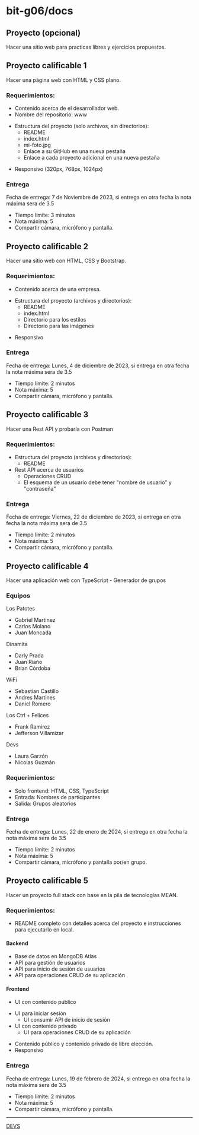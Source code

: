 # bit-g06/docs
## Proyecto (opcional)
Hacer una sitio web para practicas libres y ejercicios propuestos.
## Proyecto calificable 1
Hacer una página web con HTML y CSS plano.
### Requerimientos:
- Contenido acerca de el desarrollador web.
- Nombre del repositorio: www
* Estructura del proyecto (solo archivos, sin directorios):
  - README
  - index.html
  - mi-foto.jpg
  - Enlace a su GitHub en una nueva pestaña
  - Enlace a cada proyecto adicional en una nueva pestaña
- Responsivo (320px, 768px, 1024px)
### Entrega
Fecha de entrega: 7 de Noviembre de 2023, si entrega en otra fecha la nota máxima sera de 3.5

- Tiempo límite: 3 minutos
- Nota máxima: 5
- Compartir cámara, micrófono y pantalla.
## Proyecto calificable 2
Hacer una sitio web con HTML, CSS y Bootstrap.
### Requerimientos:
- Contenido acerca de una empresa.
* Estructura del proyecto (archivos y directorios):
  - README
  - index.html
  - Directorio para los estilos
  - Directorio para las imágenes
- Responsivo
### Entrega
Fecha de entrega: Lunes, 4 de diciembre de 2023, si entrega en otra fecha la nota máxima sera de 3.5

- Tiempo límite: 2 minutos
- Nota máxima: 5
- Compartir cámara, micrófono y pantalla.
## Proyecto calificable 3
Hacer una Rest API y probarla con Postman
### Requerimientos:
* Estructura del proyecto (archivos y directorios):
  - README
* Rest API acerca de usuarios
  - Operaciones CRUD
  - El esquema de un usuario debe tener "nombre de usuario" y "contraseña"
### Entrega
Fecha de entrega: Viernes, 22 de diciembre de 2023, si entrega en otra fecha la nota máxima sera de 3.5

- Tiempo límite: 2 minutos
- Nota máxima: 5
- Compartir cámara, micrófono y pantalla.
## Proyecto calificable 4
Hacer una aplicación web con TypeScript - Generador de grupos
### Equipos
Los Patotes

- Gabriel Martinez
- Carlos Molano
- Juan Moncada

Dinamita

- Darly Prada
- Juan Riaño
- Brian Córdoba

WiFi

- Sebastian Castillo
- Andres Martines
- Daniel Romero

Los  Ctrl + Felices

- Frank Ramirez
- Jefferson Villamizar

Devs

- Laura Garzón
- Nicolas Guzmán
### Requerimientos:
- Solo frontend: HTML, CSS, TypeScript
- Entrada: Nombres de participantes
- Salida: Grupos aleatorios
### Entrega
Fecha de entrega: Lunes, 22 de enero de 2024, si entrega en otra fecha la nota máxima sera de 3.5

- Tiempo límite: 2 minutos
- Nota máxima: 5
- Compartir cámara, micrófono y pantalla por/en grupo.
## Proyecto calificable 5
Hacer un proyecto full stack con base en la pila de tecnologías MEAN.
### Requerimientos:
- README completo con detalles acerca del proyecto e instrucciones para ejecutarlo en local.
#### Backend
- Base de datos en MongoDB Atlas
- API para gestión de usuarios
- API para inicio de sesión de usuarios
- API para operaciones CRUD de su aplicación
#### Frontend
- UI con contenido público
* UI para iniciar sesión
  - UI consumir API de inicio de sesión
* UI con contenido privado
  - UI para operaciones CRUD de su aplicación

- Contenido público y contenido privado de libre elección.
- Responsivo
### Entrega
Fecha de entrega: Lunes, 19 de febrero de 2024, si entrega en otra fecha la nota máxima sera de 3.5

- Tiempo límite: 2 minutos
- Nota máxima: 5
- Compartir cámara, micrófono y pantalla.
---
[DEVS](https://javierandres-dev.github.io/bit-g06/)
